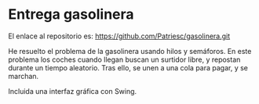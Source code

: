 # Entrega gasolinera

El enlace al repositorio es: https://github.com/Patriesc/gasolinera.git

He resuelto el problema de la gasolinera usando hilos y semáforos. En este problema los coches cuando llegan buscan un surtidor libre, y repostan durante un tiempo aleatorio.
Tras ello, se unen a una cola para pagar, y se marchan.

Incluida una interfaz gráfica con Swing.

